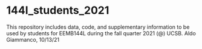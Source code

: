 # 144l_students_2021

This repository includes data, code, and supplementary information to be used by students for EEMB144L during the fall quarter 2021 (@) UCSB.
Aldo Giammanco, 10/13/21
